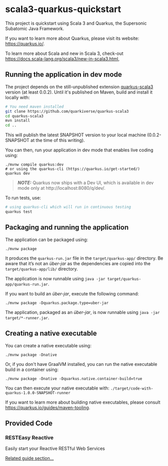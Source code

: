 # scala3-quarkus-quickstart

This project is quickstart using Scala 3 and Quarkus, the Supersonic Subatomic Java Framework.

If you want to learn more about Quarkus, please visit its website: https://quarkus.io/.

To learn more about Scala and new in Scala 3, check-out https://docs.scala-lang.org/scala3/new-in-scala3.html,

## Running the application in dev mode

The project depends on the still-unpublished extension [quarkus-scala3](https://github.com/quarkiverse/quarkus-scala3) version (at least 0.0.2). Until it's published on Maven, build and install it locally with:

```sh
# You need maven installed
git clone https://github.com/quarkiverse/quarkus-scala3
cd quarkus-scala3
mvn install
cd ..
```

This will publish the latest SNAPSHOT version to your local machine (0.0.2-SNAPSHOT at the time of this writing).

You can then, run your application in dev mode that enables live coding using:

```shell script
./mvnw compile quarkus:dev
# or using the quarkus-cli (https://quarkus.io/get-started/)
quarkus dev
```

> **_NOTE:_**  Quarkus now ships with a Dev UI, which is available in dev mode only at http://localhost:8080/q/dev/.

To run tests, use:

```sh
# using quarkus-cli which will run in continuous testing
quarkus test
```

## Packaging and running the application

The application can be packaged using:

```shell script
./mvnw package
```

It produces the `quarkus-run.jar` file in the `target/quarkus-app/` directory.
Be aware that it’s not an _über-jar_ as the dependencies are copied into the `target/quarkus-app/lib/` directory.

The application is now runnable using `java -jar target/quarkus-app/quarkus-run.jar`.

If you want to build an _über-jar_, execute the following command:

```shell script
./mvnw package -Dquarkus.package.type=uber-jar
```

The application, packaged as an _über-jar_, is now runnable using `java -jar target/*-runner.jar`.

## Creating a native executable

You can create a native executable using: 

```shell script
./mvnw package -Dnative
```

Or, if you don't have GraalVM installed, you can run the native executable build in a container using: 

```shell script
./mvnw package -Dnative -Dquarkus.native.container-build=true
```

You can then execute your native executable with: `./target/code-with-quarkus-1.0.0-SNAPSHOT-runner`

If you want to learn more about building native executables, please consult https://quarkus.io/guides/maven-tooling.

## Provided Code

### RESTEasy Reactive

Easily start your Reactive RESTful Web Services

[Related guide section...](https://quarkus.io/guides/getting-started-reactive#reactive-jax-rs-resources)

